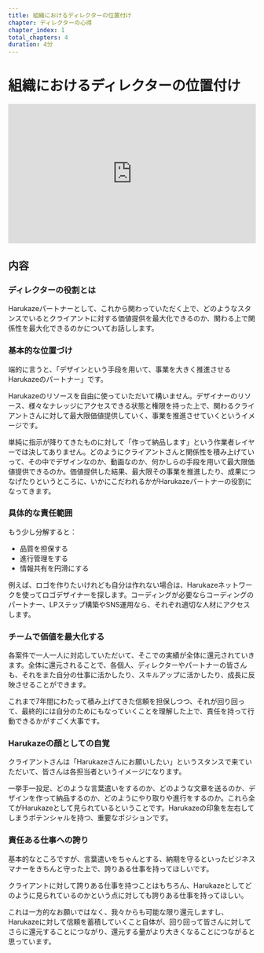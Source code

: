 ```yaml
---
title: 組織におけるディレクターの位置付け
chapter: ディレクターの心得
chapter_index: 1
total_chapters: 4
duration: 4分
---
```


# 組織におけるディレクターの位置付け

<div style="position: relative; padding-bottom: 56.25%; height: 0;"><iframe src="https://www.loom.com/embed/9c3b98eed1e04e4c9e6219917327e1b3?sid=fcf76632-1a2c-4523-965d-eed1d44cc50e" frameborder="0" webkitallowfullscreen mozallowfullscreen allowfullscreen style="position: absolute; top: 0; left: 0; width: 100%; height: 100%;"></iframe></div>

## 内容

### ディレクターの役割とは

Harukazeパートナーとして、これから関わっていただく上で、どのようなスタンスでいるとクライアントに対する価値提供を最大化できるのか、関わる上で関係性を最大化できるのかについてお話しします。

### 基本的な位置づけ

端的に言うと、「デザインという手段を用いて、事業を大きく推進させるHarukazeのパートナー」です。

Harukazeのリソースを自由に使っていただいて構いません。デザイナーのリソース、様々なナレッジにアクセスできる状態と権限を持った上で、関わるクライアントさんに対して最大限価値提供していく、事業を推進させていくというイメージです。

単純に指示が降りてきたものに対して「作って納品します」という作業者レイヤーでは決してありません。どのようにクライアントさんと関係性を積み上げていって、その中でデザインなのか、動画なのか、何かしらの手段を用いて最大限価値提供できるのか。価値提供した結果、最大限その事業を推進したり、成果につなげたりというところに、いかにこだわれるかがHarukazeパートナーの役割になってきます。

### 具体的な責任範囲

もう少し分解すると：
- 品質を担保する
- 進行管理をする
- 情報共有を円滑にする

例えば、ロゴを作りたいけれども自分は作れない場合は、Harukazeネットワークを使ってロゴデザイナーを探します。コーディングが必要ならコーディングのパートナー、LPステップ構築やSNS運用なら、それぞれ適切な人材にアクセスします。

### チームで価値を最大化する

各案件で一人一人に対応していただいて、そこでの実績が全体に還元されていきます。全体に還元されることで、各個人、ディレクターやパートナーの皆さんも、それをまた自分の仕事に活かしたり、スキルアップに活かしたり、成長に反映させることができます。

これまで7年間にわたって積み上げてきた信頼を担保しつつ、それが回り回って、最終的には自分のためにもなっていくことを理解した上で、責任を持って行動できるかがすごく大事です。

### Harukazeの顔としての自覚

クライアントさんは「Harukazeさんにお願いしたい」というスタンスで来ていただいて、皆さんは各担当者というイメージになります。

一挙手一投足、どのような言葉遣いをするのか、どのような文章を送るのか、デザインを作って納品するのか、どのようにやり取りや進行をするのか。これら全てがHarukazeとして見られているということです。Harukazeの印象を左右してしまうポテンシャルを持つ、重要なポジションです。

### 責任ある仕事への誇り

基本的なところですが、言葉遣いをちゃんとする、納期を守るといったビジネスマナーをきちんと守った上で、誇りある仕事を持ってほしいです。

クライアントに対して誇りある仕事を持つことはもちろん、Harukazeとしてどのように見られているのかという点に対しても誇りある仕事を持ってほしい。

これは一方的なお願いではなく、我々からも可能な限り還元しますし、Harukazeに対して信頼を蓄積していくこと自体が、回り回って皆さんに対してさらに還元することにつながり、還元する量がより大きくなることにつながると思っています。

